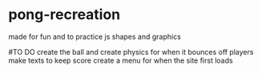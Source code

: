 # pong-recreation
made for fun and to practice js shapes and graphics 

#TO DO
create the ball and create physics for when it bounces off players 
make texts to keep score 
create a menu for when the site first loads 
